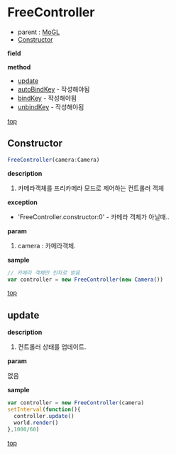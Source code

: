 # FreeController
* parent : [MoGL](MoGL.md)
* [Constructor](#constructor)

**field**

**method**

* [update](#update)
* [autoBindKey](#autoBindKey) - 작성해야됨
* [bindKey](#bindKey) - 작성해야됨
* [unbindKey](#unbindKey) - 작성해야됨


[top](#)
## Constructor
```javascript
FreeController(camera:Camera)
```

**description**

1. 카메라객체를 프리카메라 모드로 제어하는 컨트롤러 객체

**exception**

* 'FreeController.constructor:0' - 카메라 객체가 아닐때..

**param**

1. camera : 카메라객체.

**sample**

```javascript
// 카메라 객체만 인자로 받음
var controller = new FreeController(new Camera())
```

[top](#)
## update

**description**

1. 컨트롤러 상태를 업데이트.

**param**

없음

**sample**

```javascript
var controller = new FreeController(camera)
setInterval(function(){
  controller.update()
  world.render()
},1000/60)
```

[top](#)

